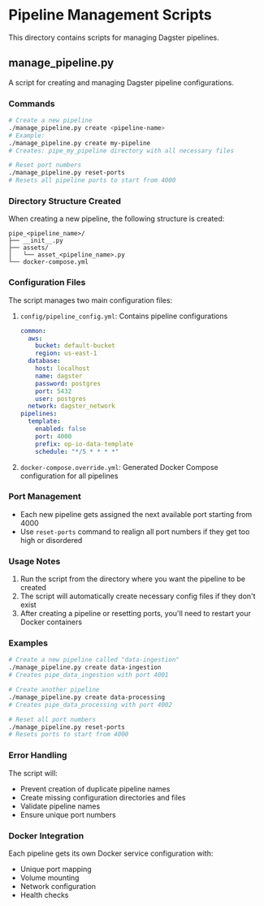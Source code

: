 # Pipeline Management Scripts

This directory contains scripts for managing Dagster pipelines.

## manage_pipeline.py

A script for creating and managing Dagster pipeline configurations.

### Commands

```bash
# Create a new pipeline
./manage_pipeline.py create <pipeline-name>
# Example:
./manage_pipeline.py create my-pipeline
# Creates: pipe_my_pipeline directory with all necessary files

# Reset port numbers
./manage_pipeline.py reset-ports
# Resets all pipeline ports to start from 4000
```

### Directory Structure Created

When creating a new pipeline, the following structure is created:

```
pipe_<pipeline_name>/
├── __init__.py
├── assets/
│   └── asset_<pipeline_name>.py
└── docker-compose.yml
```

### Configuration Files

The script manages two main configuration files:

1. `config/pipeline_config.yml`: Contains pipeline configurations

   ```yaml
   common:
     aws:
       bucket: default-bucket
       region: us-east-1
     database:
       host: localhost
       name: dagster
       password: postgres
       port: 5432
       user: postgres
     network: dagster_network
   pipelines:
     template:
       enabled: false
       port: 4000
       prefix: op-io-data-template
       schedule: "*/5 * * * *"
   ```

2. `docker-compose.override.yml`: Generated Docker Compose configuration for all pipelines

### Port Management

- Each new pipeline gets assigned the next available port starting from 4000
- Use `reset-ports` command to realign all port numbers if they get too high or disordered

### Usage Notes

1. Run the script from the directory where you want the pipeline to be created
2. The script will automatically create necessary config files if they don't exist
3. After creating a pipeline or resetting ports, you'll need to restart your Docker containers

### Examples

```bash
# Create a new pipeline called "data-ingestion"
./manage_pipeline.py create data-ingestion
# Creates pipe_data_ingestion with port 4001

# Create another pipeline
./manage_pipeline.py create data-processing
# Creates pipe_data_processing with port 4002

# Reset all port numbers
./manage_pipeline.py reset-ports
# Resets ports to start from 4000
```

### Error Handling

The script will:

- Prevent creation of duplicate pipeline names
- Create missing configuration directories and files
- Validate pipeline names
- Ensure unique port numbers

### Docker Integration

Each pipeline gets its own Docker service configuration with:

- Unique port mapping
- Volume mounting
- Network configuration
- Health checks
